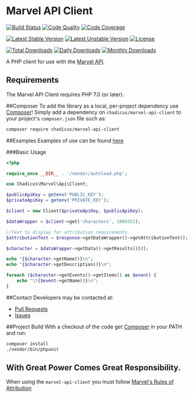 # Marvel API Client
[![Build Status](https://travis-ci.org/chadicus/marvel-api-client.svg?branch=v3.x)](https://travis-ci.org/chadicus/marvel-api-client)
[![Code Quality](https://scrutinizer-ci.com/g/chadicus/marvel-api-client/badges/quality-score.png?b=v3.x)](https://scrutinizer-ci.com/g/chadicus/marvel-api-client/?branch=v3.x)
[![Code Coverage](https://coveralls.io/repos/github/chadicus/marvel-api-client/badge.svg?branch=v3.x)](https://coveralls.io/github/chadicus/marvel-api-client?branch=v3.x)

[![Latest Stable Version](https://poser.pugx.org/chadicus/marvel-api-client/v/stable)](https://packagist.org/packages/chadicus/marvel-api-client)
[![Latest Unstable Version](https://poser.pugx.org/chadicus/marvel-api-client/v/unstable)](https://packagist.org/packages/chadicus/marvel-api-client)
[![License](https://poser.pugx.org/chadicus/marvel-api-client/license)](https://packagist.org/packages/chadicus/marvel-api-client)

[![Total Downloads](https://poser.pugx.org/chadicus/marvel-api-client/downloads)](https://packagist.org/packages/chadicus/marvel-api-client)
[![Daily Downloads](https://poser.pugx.org/chadicus/marvel-api-client/d/daily)](https://packagist.org/packages/chadicus/marvel-api-client)
[![Monthly Downloads](https://poser.pugx.org/chadicus/marvel-api-client/d/monthly)](https://packagist.org/packages/chadicus/marvel-api-client)

A PHP client for use with the [Marvel API](http://developer.marvel.com/docs).

## Requirements

The Marvel API Client requires PHP 7.0 (or later).

##Composer
To add the library as a local, per-project dependency use [Composer](http://getcomposer.org)! Simply add a dependency on `chadicus/marvel-api-client` to your project's `composer.json` file such as:

```sh
composer require chadicus/marvel-api-client
```
##Examples
Examples of use can be found [here](/examples)

###Basic Usage

```php
<?php

require_once __DIR__ . '/vendor/autoload.php';

use Chadicus\Marvel\Api\Client;

$publicApiKey = getenv('PUBLIC_KEY');
$privateApiKey = getenv('PRIVATE_KEY');

$client = new Client($privateApiKey, $publicApiKey);

$dataWrapper = $client->get('characters', 1009351);

//Text to display for attribution requirements
$attributionText = $response->getDataWrapper()->getAttributionText();

$character = $dataWrapper->getData()->getResults()[0];

echo "{$character->getName()}\n";
echo "{$character->getDescription()}\n";

foreach ($character->getEvents()->getItems() as $event) {
    echo "\t{$event->getName()}\n";
}

```

##Contact
Developers may be contacted at:

 * [Pull Requests](https://github.com/chadicus/marvel-api-client/pulls)
 * [Issues](https://github.com/chadicus/marvel-api-client/issues)

##Project Build
With a checkout of the code get [Composer](http://getcomposer.org) in your PATH and run:

```sh
composer install
./vendor/bin/phpunit
```

## With Great Power Comes Great Responsibility.
When using the `marvel-api-client` you must follow [Marvel's Rules of Attribution](http://developer.marvel.com/documentation/attribution)

